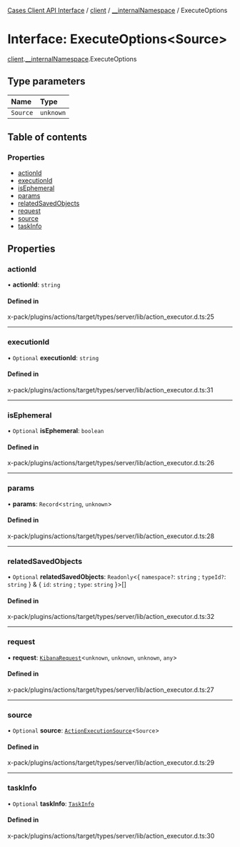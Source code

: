 [Cases Client API Interface](../README.md) / [client](../modules/client.md) / [\_\_internalNamespace](../modules/client.__internalNamespace.md) / ExecuteOptions

# Interface: ExecuteOptions<Source\>

[client](../modules/client.md).[__internalNamespace](../modules/client.__internalNamespace.md).ExecuteOptions

## Type parameters

| Name | Type |
| :------ | :------ |
| `Source` | `unknown` |

## Table of contents

### Properties

- [actionId](client.__internalNamespace.ExecuteOptions.md#actionid)
- [executionId](client.__internalNamespace.ExecuteOptions.md#executionid)
- [isEphemeral](client.__internalNamespace.ExecuteOptions.md#isephemeral)
- [params](client.__internalNamespace.ExecuteOptions.md#params)
- [relatedSavedObjects](client.__internalNamespace.ExecuteOptions.md#relatedsavedobjects)
- [request](client.__internalNamespace.ExecuteOptions.md#request)
- [source](client.__internalNamespace.ExecuteOptions.md#source)
- [taskInfo](client.__internalNamespace.ExecuteOptions.md#taskinfo)

## Properties

### actionId

• **actionId**: `string`

#### Defined in

x-pack/plugins/actions/target/types/server/lib/action_executor.d.ts:25

___

### executionId

• `Optional` **executionId**: `string`

#### Defined in

x-pack/plugins/actions/target/types/server/lib/action_executor.d.ts:31

___

### isEphemeral

• `Optional` **isEphemeral**: `boolean`

#### Defined in

x-pack/plugins/actions/target/types/server/lib/action_executor.d.ts:26

___

### params

• **params**: `Record`<`string`, `unknown`\>

#### Defined in

x-pack/plugins/actions/target/types/server/lib/action_executor.d.ts:28

___

### relatedSavedObjects

• `Optional` **relatedSavedObjects**: `Readonly`<{ `namespace?`: `string` ; `typeId?`: `string`  } & { `id`: `string` ; `type`: `string`  }\>[]

#### Defined in

x-pack/plugins/actions/target/types/server/lib/action_executor.d.ts:32

___

### request

• **request**: [`KibanaRequest`](../classes/client.__internalNamespace.KibanaRequest.md)<`unknown`, `unknown`, `unknown`, `any`\>

#### Defined in

x-pack/plugins/actions/target/types/server/lib/action_executor.d.ts:27

___

### source

• `Optional` **source**: [`ActionExecutionSource`](client.__internalNamespace.ActionExecutionSource.md)<`Source`\>

#### Defined in

x-pack/plugins/actions/target/types/server/lib/action_executor.d.ts:29

___

### taskInfo

• `Optional` **taskInfo**: [`TaskInfo`](client.__internalNamespace.TaskInfo.md)

#### Defined in

x-pack/plugins/actions/target/types/server/lib/action_executor.d.ts:30
